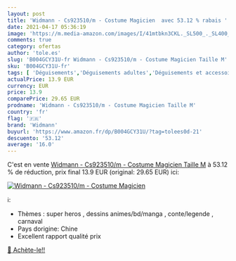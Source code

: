 ```yaml
---
layout: post
title: 'Widmann - Cs923510/m - Costume Magicien  avec 53.12 % rabais '
date: 2021-04-17 05:36:19
image: 'https://m.media-amazon.com/images/I/41mtbkn3CKL._SL500_._SL400_.jpg'
comments: true
category: ofertas
author: 'tole.es'
slug: 'B004GCY31U-fr Widmann - Cs923510/m - Costume Magicien Taille M'
sku: 'B004GCY31U-fr'
tags: [ 'Déguisements','Déguisements adultes','Déguisements et accessoires','Jeux dimitation, déguisements et accessoires','Jeux et Jouets','Jeux et jouets','Vêtements','Vêtements techniques et spéciaux','widmann', ]
actualPrice: 13.9 EUR
currency: EUR
price: 13.9
comparePrice: 29.65 EUR
prodname: 'Widmann - Cs923510/m - Costume Magicien Taille M'
country: 'fr'
flag: '🇫🇷'
brand: 'Widmann'
buyurl: 'https://www.amazon.fr/dp/B004GCY31U/?tag=tolees0d-21'
descuento: '53.12'
average: '16.0'
---
```


C'est en vente [Widmann - Cs923510/m - Costume Magicien Taille M](https://www.amazon.fr/dp/B004GCY31U/?tag=tolees0d-21)  à  53.12 % de réduction, prix final  13.9 EUR (original: 29.65 EUR) ici:

[![Widmann - Cs923510/m - Costume Magicien ](https://m.media-amazon.com/images/I/41mtbkn3CKL._SL500_._SL400_.jpg)](https://www.amazon.fr/dp/B004GCY31U/?tag=tolees0d-21)

ℹ️:

- Thèmes : super heros , dessins animes/bd/manga , conte/legende , carnaval
- Pays dorigine: Chine
- Excellent rapport qualité prix

[🛒 Achète-le!!](https://www.amazon.fr/dp/B004GCY31U/?tag=tolees0d-21)
